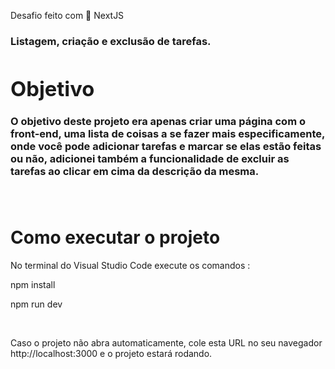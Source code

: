 
Desafio feito com 🔗 NextJS
  
  <h3>
    Listagem, criação e exclusão de tarefas.


<div id='objetivo'>
	<h1>Objetivo</h1>
	O objetivo deste projeto era apenas criar uma página com o front-end, uma lista de coisas a se fazer mais especificamente, onde você pode adicionar tarefas e marcar se elas estão feitas ou não,
 adicionei também a funcionalidade de excluir as tarefas ao clicar em cima da descrição da mesma.
	
</div>
<br>
<br>

	
<h1>Como executar o projeto</h1>
<p>No terminal do Visual Studio Code execute os comandos :
<p> npm install</p>
<p> npm run dev</p>
<br>
<p>Caso o projeto não abra automaticamente, cole esta URL no seu navegador http://localhost:3000 e o projeto estará rodando.</p>

<br>
<br>



